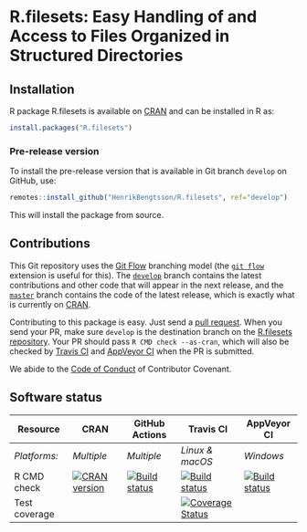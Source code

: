 


# R.filesets: Easy Handling of and Access to Files Organized in Structured Directories


## Installation
R package R.filesets is available on [CRAN](https://cran.r-project.org/package=R.filesets) and can be installed in R as:
```r
install.packages("R.filesets")
```


### Pre-release version

To install the pre-release version that is available in Git branch `develop` on GitHub, use:
```r
remotes::install_github("HenrikBengtsson/R.filesets", ref="develop")
```
This will install the package from source.  

## Contributions

This Git repository uses the [Git Flow](https://nvie.com/posts/a-successful-git-branching-model/) branching model (the [`git flow`](https://github.com/petervanderdoes/gitflow-avh) extension is useful for this).  The [`develop`](https://github.com/HenrikBengtsson/R.filesets/tree/develop) branch contains the latest contributions and other code that will appear in the next release, and the [`master`](https://github.com/HenrikBengtsson/R.filesets) branch contains the code of the latest release, which is exactly what is currently on [CRAN](https://cran.r-project.org/package=R.filesets).

Contributing to this package is easy.  Just send a [pull request](https://help.github.com/articles/using-pull-requests/).  When you send your PR, make sure `develop` is the destination branch on the [R.filesets repository](https://github.com/HenrikBengtsson/R.filesets).  Your PR should pass `R CMD check --as-cran`, which will also be checked by <a href="https://travis-ci.org/HenrikBengtsson/R.filesets">Travis CI</a> and <a href="https://ci.appveyor.com/project/HenrikBengtsson/r-filesets">AppVeyor CI</a> when the PR is submitted.

We abide to the [Code of Conduct](https://www.contributor-covenant.org/version/2/0/code_of_conduct/) of Contributor Covenant.


## Software status

| Resource      | CRAN        | GitHub Actions      | Travis CI       | AppVeyor CI      |
| ------------- | ------------------- | ------------------- | --------------- | ---------------- |
| _Platforms:_  | _Multiple_          | _Multiple_          | _Linux & macOS_ | _Windows_        |
| R CMD check   | <a href="https://cran.r-project.org/web/checks/check_results_R.filesets.html"><img border="0" src="http://www.r-pkg.org/badges/version/R.filesets" alt="CRAN version"></a> | <a href="https://github.com/HenrikBengtsson/R.filesets/actions?query=workflow%3AR-CMD-check"><img src="https://github.com/HenrikBengtsson/R.filesets/workflows/R-CMD-check/badge.svg?branch=develop" alt="Build status"></a>       | <a href="https://travis-ci.org/HenrikBengtsson/R.filesets"><img src="https://travis-ci.org/HenrikBengtsson/R.filesets.svg" alt="Build status"></a>   | <a href="https://ci.appveyor.com/project/HenrikBengtsson/r-filesets"><img src="https://ci.appveyor.com/api/projects/status/github/HenrikBengtsson/R.filesets?svg=true" alt="Build status"></a> |
| Test coverage |                     |                     | <a href="https://codecov.io/gh/HenrikBengtsson/R.filesets"><img src="https://codecov.io/gh/HenrikBengtsson/R.filesets/branch/develop/graph/badge.svg" alt="Coverage Status"/></a>     |                  |
